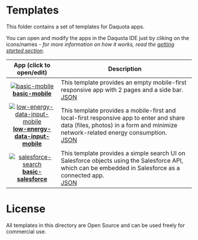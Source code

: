 
# Templates

This folder contains a set of templates for Daquota apps.

You can open and modify the apps in the Daquota IDE just by cliking on the icons/names - *for more information on how it works, read the [getting started section](../README.md#getting-started)*.

| App (click to open/edit)    | Description   |
| :-------------: | ------------- |
| [![basic-mobile](https://img.icons8.com/glyph-neue/64/FFFFFF/iphone13.png)](https://platform.daquota.io/?src=https://raw.githubusercontent.com/cincheo/daquota/main/templates/basic-mobile.json)<br>**[basic-mobile](https://platform.daquota.io/?src=https://raw.githubusercontent.com/cincheo/daquota/main/templates/basic-mobile.json)** | This template provides an empty mobile-first responsive app with 2 pages and a side bar.<br>[JSON](basic-mobile.json) |  
| [![low-energy-data-input-mobile](https://img.icons8.com/glyph-neue/64/FFFFFF/charge-battery.png)](https://platform.daquota.io/?src=https://raw.githubusercontent.com/cincheo/daquota/main/templates/low-energy-data-input-mobile.json)<br>**[low-energy-data-input-mobile](https://platform.daquota.io/?src=https://raw.githubusercontent.com/cincheo/daquota/main/templates/low-energy-data-input-mobile.json)** | This template provides a mobile-first and local-first responsive app to enter and share data (files, photos) in a form and minimize network-related energy consumption.<br>[JSON](low-energy-data-input-mobile.json) |  
| [![salesforce-search](https://img.icons8.com/glyph-neue/64/FFFFFF/cloud.png)](https://platform.daquota.io/?src=https://raw.githubusercontent.com/cincheo/daquota/main/templates/salesforce-search.json)<br>**[basic-salesforce](https://platform.daquota.io/?src=https://raw.githubusercontent.com/cincheo/daquota/main/templates/salesforce-search.json)** | This template provides a simple search UI on Salesforce objects using the Salesforce API, which can be embedded in Salesforce as a connected app.<br>[JSON](salesforce-search.json) |  

# License

All templates in this directory are Open Source and can be used freely for commercial use.
